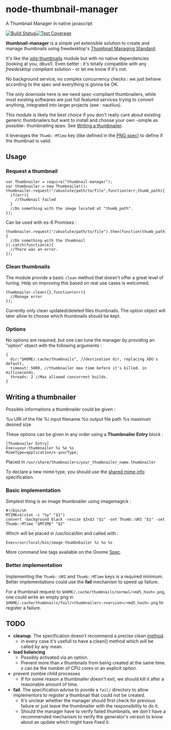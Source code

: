 # node-thumbnail-manager

A Thumbnail Manager in native javascript

[![Build Status](https://travis-ci.org/Holusion/node-thumbnail-manager.svg?branch=master)](https://travis-ci.org/Holusion/node-thumbnail-manager)[![Test Coverage](https://codeclimate.com/github/Holusion/node-thumbnail-manager/badges/coverage.svg)](https://codeclimate.com/github/Holusion/node-thumbnail-manager/coverage)

**thumbnail-manager** is a simple yet extensible solution to create and manage thumbnails using freedesktop's [Thumbnail Managing Standard](http://specifications.freedesktop.org/thumbnail-spec/thumbnail-spec-latest.html).

It's like the [xdg-thumbnails](https://www.npmjs.com/package/xdg-thumbnails) module but with no native dependencies (looking at you, dbus!). Even better : it's totally compatible with any *freedesktop compliant* solution - or let me know if it's not.

No background service, no complex concurrency checks : we just behave according to the spec and everything is gonna be OK.

The only downside here is we need spec-compliant thumbnailers, while most existing softwares are just full featured services trying to convert anything, integrated into larger projects (see : nautilus).

This module is likely the best choice if you don't really care about existing generic thumbnailers but want to install and choose your own -simple as possible- thumbnailing apps. See [Writing a thumbnailer](#writing-a-thumbnailer).


It leverages the ```Thumb::MTime``` key (like defined in the [PNG spec](http://www.w3.org/TR/PNG/#C.tEXt)) to define if the thumbnail is valid.

## Usage

### Request a thumbnail

    var Thumbnailer = require("thumbnail-manager");
    var thumbnailer = new Thumbnailer();
    thumbnailer.request("/absolute/path/to/file",function(err,thumb_path){
      if(err){
        //thumbnail failed
      }
      //Do something with the image located at "thumb_path".
    });

Can be used with es-6 Promises :

    thumbnailer.request("/absolute/path/to/file").then(function(thumb_path){
      //Do something with the thumbnail
    }).catch(function(e){
      //There was an error.
    });

### Clean thumbnails


The module provide a basic `clean` method that doesn't offer a great level of tuning. Help on improving this based on real use cases is welcomed.

    thumbnailer.clean({},function(err){
      //Manage error
    });

Currently only clean updated/deleted files thumbnails. The option object will later allow to choose which thumbnails should be kept.

### Options

No options are required, but one can tune the manager by providing an "option" object with the following arguments :

    {
      dir:"$HOME/.cache/thumbnails", //destination dir, replacing XDG's default,
      timeout: 5000, //thumbnailer max time before it's killed. in milliseconds.
      threads: 2 //Max allowed concurrent builds.
    }

## Writing a thumbnailer

Possible informations a thumbnailer could be given :

%u URI of the file
%i input filename
%o output file path
%s maximum desired size

These options can be given in any order using a **Thumbnailer Entry** block :

    [Thumbnailer Entry]
    Exec=your-thumbnailer %i %o %s
    MimeType=application/x-yourType;

Placed in `/usr/share/thumbnailers/your_thumbnailer_name.thumbnailer`

To declare a new mime type, you should use the [shared mime info](http://www.freedesktop.org/wiki/Specifications/shared-mime-info-spec/) specification.

### Basic implementation

Simplest thing is an image thumbnailer using imagemagick :

    #!/bin/sh
    MTIME=$(stat -c "%y" "$1")
    convert -background black -resize $3x$3 "$1" -set Thumb::URI "$1" -set Thumb::MTime "$MTIME" "$2"

Which will be placed in /usr/local/bin and called with :

    Exec=/usr/local/bin/image-thumbnbailer %i %o %s

More command line tags available on the Gnome [Spec](https://tecnocode.co.uk/2013/10/21/writing-a-gnome-thumbnailer/).

### Better implementation

Implementing the `Thumb::URI` and `Thumb::MTime` keys is a required minimum. Better implementations could use the **fail** mechanism to speed up failure.

For a thumbnail request to `$HOME/.cache/thumbnails/normal/<md5_hash>.png`, one could write an empty png in `$HOME/.cache/thumbnails/fail/<thumbnailer>-<version>/<md5_hash>.png` to register a failure.


## TODO

- **cleanup**. The specification doesn't recommend a precise clean [method](http://specifications.freedesktop.org/thumbnail-spec/thumbnail-spec-latest.html#DELETE).
  - in every case it's usefull to have a clean() method which will be called by any mean.
- **load balancing**
  - Possibly activated via an option.
  - Prevent more than *x* thumbnails from being created at the same time. *x* can be the number of CPU cores or an explicit option.
- prevent zombie child processes
  - If for some reason a thumbnailer doesn't exit, we should kill it after a reasonable amount of time.
- **fail**. The specification advise to povide a `fail/` directory to allow implementors to register a thumbnail that could not be created.
  - It's unclear whether the manager should first check for previous failure or just leave the thumbnailer with the responsibility to do it.
  - Should the manager have to verify failed thumbnails, we don't have a recommended mechanism to verify the generator's version to know about an update which might have fixed it.
